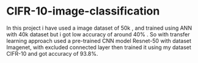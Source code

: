 # CIFR-10-image-classification
In this project i have used a image dataset of 50k , and trained using ANN with 40k dataset but i got low accuracy of around 40% .
So with transfer learning approach used a pre-trained CNN model Resnet-50 with dataset Imagenet, with excluded connected layer then trained it using my dataset CIFR-10 and got accuracy of 93.8%.
